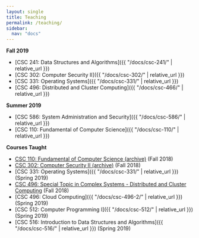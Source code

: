 ```yaml
---
layout: single
title: Teaching
permalink: /teaching/
sidebar:
  nav: "docs"
---
```


**Fall 2019**

- [CSC 241: Data Structures and Algorithms]({{ "/docs/csc-241/" | relative_url }})
- [CSC 302: Computer Security II]({{ "/docs/csc-302/" | relative_url }})
- [CSC 331: Operating Systems]({{ "/docs/csc-331/" | relative_url }})
- [CSC 496: Distributed and Cluster Computing]({{ "/docs/csc-466/" | relative_url }})

**Summer 2019**

- [CSC 586: System Administration and Security]({{ "/docs/csc-586/" | relative_url }})
- [CSC 110: Fundamental of Computer Science]({{ "/docs/csc-110/" | relative_url }})

**Courses Taught**

- [CSC 110: Fundamental of Computer Science (archive)](https://github.com/linhbngo/Fundamentals-of-Computer-Science) (Fall 2018)
- [CSC 302: Computer Security II (archive)](https://github.com/linhbngo/Computer-Security) (Fall 2018)
- [CSC 331: Operating Systems]({{ "/docs/csc-331/" | relative_url }})(Spring 2019)
- [CSC 496: Special Topic in Complex Systems - Distributed and Cluster Computing](https://github.com/linhbngo/Distributed-and-Cluster-Computing) (Fall 2018)
- [CSC 496: Cloud Computing]({{ "/docs/csc-496-2/" | relative_url }}) (Spring 2019)
- [CSC 512: Computer Programming I]({{ "/docs/csc-512/" | relative_url }}) (Spring 2019)
- [CSC 516: Introduction to Data Structures and Algorithms]({{ "/docs/csc-516/" | relative_url }}) (Spring 2019)

